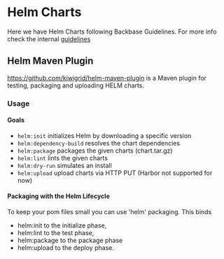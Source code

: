 # Helm Charts

Here we have Helm Charts following Backbase Guidelines. For more info check the 
internal [guidelines](https://backbase.atlassian.net/wiki/spaces/GUIL/pages/1820691788/Helm+Charts)

## Helm Maven Plugin

https://github.com/kiwigrid/helm-maven-plugin is a Maven plugin for testing, packaging and uploading HELM charts.

### Usage

#### Goals

- `helm:init` initializes Helm by downloading a specific version
- `helm:dependency-build` resolves the chart dependencies  
- `helm:package` packages the given charts (chart.tar.gz)
- `helm:lint` lints the given charts
- `helm:dry-run` simulates an install
- `helm:upload` upload charts via HTTP PUT (Harbor not supported for now)

#### Packaging with the Helm Lifecycle 

To keep your pom files small you can use 'helm' packaging. This binds 
- helm:init to the initialize phase, 
- helm:lint to the test phase, 
- helm:package to the package phase 
- helm:upload to the deploy phase.
